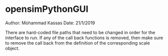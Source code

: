 # opensimPythonGUI
Author: Mohammad Kassas
Date: 21/1/2019

There are hard-coded file paths that need to be changed in order for the interface to run.
If any of the call back functions is removed, then make sure to remove the call back from the definition of the corresponding scale object.
